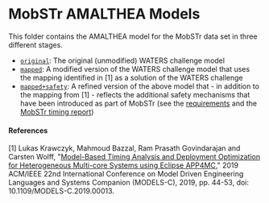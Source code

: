 # MobSTr AMALTHEA Models

This folder contains the AMALTHEA model for the MobSTr data set in three different stages. 

* [`original`](original): The original (unmodified) WATERS challenge model
* [`mapped`](mapped): A modified version of the WATERS challenge model that uses the mapping identified in [1] as a solution of the WATERS challenge
* [`mapped+safety`](mapped+safety): A refined version of the above model that - in addition to the mapping from [1] - reflects the additional safety mechanisms that have been introduced as part of MobSTr (see the [requirements](../org.panorama-research.mobstr.requirements) and the [MobSTr timing report](../org.panorama-research.mobstr.requirements/timing))


#### References

[1] Lukas Krawczyk, Mahmoud Bazzal, Ram Prasath Govindarajan and Carsten Wolff, "[Model-Based Timing Analysis and Deployment Optimization for Heterogeneous Multi-core Systems using Eclipse APP4MC](https://www.researchgate.net/profile/Lukas-Krawczyk/publication/336345570_Model-based_Timing_Analysis_and_Deployment_Optimization_for_Heterogeneous_Multi-Core_Systems_using_Eclipse_APP4MC/links/5e1483c14585159aa4b917cd/Model-based-Timing-Analysis-and-Deployment-Optimization-for-Heterogeneous-Multi-Core-Systems-using-Eclipse-APP4MC.pdf)," 2019 ACM/IEEE 22nd International Conference on Model Driven Engineering Languages and Systems Companion (MODELS-C), 2019, pp. 44-53, doi: 10.1109/MODELS-C.2019.00013.
